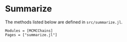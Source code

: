 # Summarize

The methods listed below are defined in `src/summarize.jl`.

```@autodocs
Modules = [MCMCChains]
Pages = ["summarize.jl"]
```
